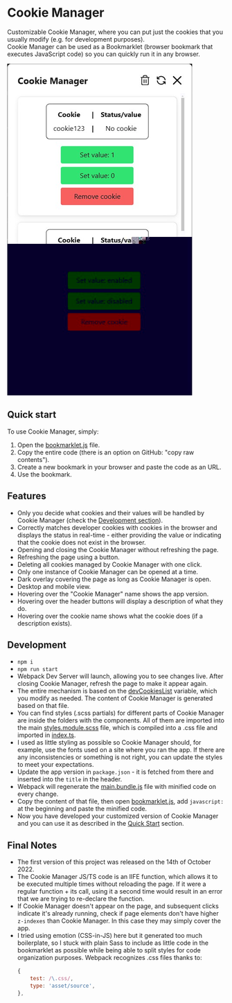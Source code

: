 # Cookie Manager

Customizable Cookie Manager, where you can put just the cookies that you usually modify (e.g. for development purposes).  
Cookie Manager can be used as a Bookmarklet (browser bookmark that executes JavaScript code) so you can quickly run it in any browser.

![Screenshot](./cookie-manager-v3.jpg)

## Quick start

To use Cookie Manager, simply:

1. Open the [bookmarklet.js](build/bookmarklet.js) file.
2. Copy the entire code (there is an option on GitHub: "copy raw contents").
3. Create a new bookmark in your browser and paste the code as an URL.
4. Use the bookmark.

## Features

- Only you decide what cookies and their values will be handled by Cookie Manager (check the [Development section](#development)).
- Correctly matches developer cookies with cookies in the browser and displays the status in real-time - either providing the value or indicating that the cookie does not exist in the browser.
- Opening and closing the Cookie Manager without refreshing the page.
- Refreshing the page using a button.
- Deleting all cookies managed by Cookie Manager with one click.
- Only one instance of Cookie Manager can be opened at a time.
- Dark overlay covering the page as long as Cookie Manager is open.
- Desktop and mobile view.
- Hovering over the "Cookie Manager" name shows the app version.
- Hovering over the header buttons will display a description of what they do.
- Hovering over the cookie name shows what the cookie does (if a description exists).

## Development

- `npm i`
- `npm run start`
- Webpack Dev Server will launch, allowing you to see changes live. After closing Cookie Manager, refresh the page to make it appear again.
- The entire mechanism is based on the [devCookiesList](src/utils/devCookies.ts) variable, which you modify as needed. The content of Cookie Manager is generated based on that file.
- You can find styles (.scss partials) for different parts of Cookie Manager are inside the folders with the components. All of them are imported into the main [styles.module.scss](src/styles/styles.module.scss) file, which is compiled into a .css file and imported in [index.ts](src/index.ts).
- I used as little styling as possible so Cookie Manager should, for example, use the fonts used on a site where you ran the app. If there are any inconsistencies or something is not right, you can update the styles to meet your expectations.
- Update the app version in `package.json` - it is fetched from there and inserted into the `title` in the header.
- Webpack will regenerate the [main.bundle.js](build/main.bundle.js) file with minified code on every change.
- Copy the content of that file, then open [bookmarklet.js](build/bookmarklet.js), add `javascript:` at the beginning and paste the minified code.
- Now you have developed your customized version of Cookie Manager and you can use it as described in the [Quick Start](#quick-start) section.

## Final Notes

- The first version of this project was released on the 14th of October 2022.
- The Cookie Manager JS/TS code is an IIFE function, which allows it to be executed multiple times without reloading the page. If it were a regular function + its call, using it a second time would result in an error that we are trying to re-declare the function.
- If Cookie Manager doesn't appear on the page, and subsequent clicks indicate it's already running, check if page elements don't have higher `z-indexes` than Cookie Manager. In this case they may simply cover the app.
- I tried using emotion (CSS-in-JS) here but it generated too much boilerplate, so I stuck with plain Sass to include as little code in the bookmarklet as possible while being able to split styles for code organization purposes. Webpack recognizes .css files thanks to:
    ```js
    {
        test: /\.css/,
        type: 'asset/source',
    },
    ```
